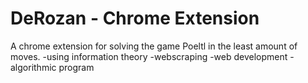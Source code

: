 # DeRozan - Chrome Extension
A chrome extension for solving the game Poeltl in the least amount of moves.
-using information theory
-webscraping
-web development
-algorithmic program

